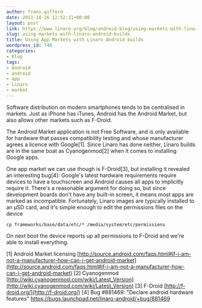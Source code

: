 ```yaml
---
author: frans.gifford
date: 2011-10-26 12:52:11+00:00
layout: post
link: https://www.linaro.org/blog/android-blog/using-markets-with-linaro-android-builds/
slug: using-markets-with-linaro-android-builds
title: Using App Markets with Linaro Android builds
wordpress_id: 748
categories:
- blog
tags:
- Android
- android
- app
- Linaro
- market
---
```


Software distribution on modern smartphones tends to be centralised in markets. Just as iPhone has iTunes, Android has the Android Market, but also allows other markets such as F-Droid.

The Android Market application is not Free Software, and is only available for hardware that passes compatibility testing and whose manufacturer agrees a licence with Google[1]. Since Linaro has done neither, Linaro builds are in the same boat as Cyanogenmod[2] when it comes to installing Google apps.

One app market we can use though is F-Droid[3], but installing it revealed an interesting bug[4]: Google's latest hardware requirements require devices to have a touchscreen and Android causes all apps to implicitly require it. There's a reasonable argument for doing so, but since development boards don't have any built-in screen, it means most apps are marked as incompatible. Fortunately, Linaro images are typically installed to an µSD card, and it's simple enough to edit the permissions files on the device

`cp frameworks/base/data/etc/* /media/system/etc/permissions`

On next boot the device reports up all permissions to F-Droid and we're able to install everything.

[1] Android Market licensing [http://source.android.com/faqs.html#if-i-am-not-a-manufacturer-how-can-i-get-android-market](http://source.android.com/faqs.html#if-i-am-not-a-manufacturer-how-can-i-get-android-market)
[2] Cyanogenmod [http://wiki.cyanogenmod.com/wiki/Latest_Version](http://wiki.cyanogenmod.com/wiki/Latest_Version)
[3] F-Droid [http://f-droid.org/](http://f-droid.org/)
[4] Bug #881469: "Declare android hardware features" https://bugs.launchpad.net/linaro-android/+bug/881469
